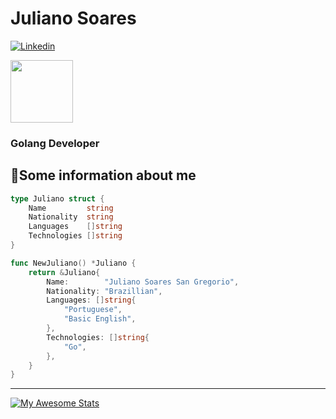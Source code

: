 # Juliano Soares

[![Linkedin](https://img.shields.io/badge/-linkedin?style=for-the-badge&logo=linkedin&logoColor=white&label=Connect&labelColor=blue&color=blue&link=https%3A%2F%2Fwww.linkedin.com%2Fin%2Fjuliano-soares-35316b245%2F)](https://www.linkedin.com/in/juliano-soares-35316b245/)

<img src="https://i.redd.it/1ib45r99mmp61.gif" widht=100 height=100>

### Golang Developer

## 📝Some information about me

```go
type Juliano struct {
	Name         string
	Nationality  string
	Languages    []string
	Technologies []string
}

func NewJuliano() *Juliano {
	return &Juliano{
		Name:        "Juliano Soares San Gregorio",
		Nationality: "Brazillian",
		Languages: []string{
			"Portuguese",
			"Basic English",
		},
		Technologies: []string{
			"Go",
		},
	}
}
```

---

[![My Awesome Stats](https://awesome-github-stats.azurewebsites.net/user-stats/jusoaresg?cardType=level&theme=github-dark&preferLogin=false&Border=4D4D4D)](https://git.io/awesome-stats-card) 

